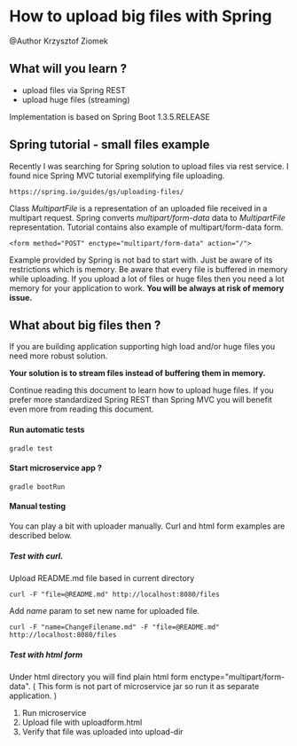 # How to upload big files with Spring
@Author Krzysztof Ziomek

## What will you learn ?

* upload files via Spring REST
* upload huge files (streaming)

Implementation is based on Spring Boot 1.3.5.RELEASE

## Spring tutorial - small files example

Recently I was searching for Spring solution to upload files via rest service.
I found nice Spring MVC tutorial exemplifying file uploading.
    
    https://spring.io/guides/gs/uploading-files/

Class *MultipartFile* is a representation of an uploaded file received in a multipart request.
Spring converts *multipart/form-data* data to *MultipartFile* representation.
Tutorial contains also example of multipart/form-data form.

    <form method="POST" enctype="multipart/form-data" action="/">

Example provided by Spring is not bad to start with. Just be aware of its restrictions which is memory.
Be aware that every file is buffered in memory while uploading.
If you upload a lot of files or huge files then you need a lot memory for your application to work. 
**You will be always at risk of memory issue.** 

## What about big files then ? 

If you are building application supporting high load and/or huge files you need more robust solution.

**Your solution is to stream files instead of buffering them in memory.**

Continue reading this document to learn how to upload huge files.
If you prefer more standardized Spring REST than Spring MVC you will benefit even more from reading this document.
  
#### Run automatic tests

    gradle test
  
#### Start microservice app ?

    gradle bootRun

#### Manual testing
You can play a bit with uploader manually. Curl and html form examples are described below. 

##### Test with curl.

Upload README.md file based in current directory

    curl -F "file=@README.md" http://localhost:8080/files
   
Add _name_ param to set new name for uploaded file. 
 
    curl -F "name=ChangeFilename.md" -F "file=@README.md" http://localhost:8080/files
   
##### Test with html form

Under html directory you will find plain html form enctype="multipart/form-data".
( This form is not part of microservice jar so run it as separate application. )

1. Run microservice
2. Upload file with uploadform.html
3. Verify that file was uploaded into upload-dir
